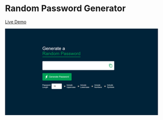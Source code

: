# Random Password Generator

[Live Demo](https://hp-password-generator.netlify.app/)

![Random Password Generator Website ](./assets/screenshot.png)
